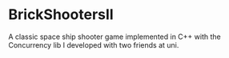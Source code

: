 # BrickShootersII
A classic space ship shooter game implemented in C++ with the Concurrency lib I developed with two friends at uni.
